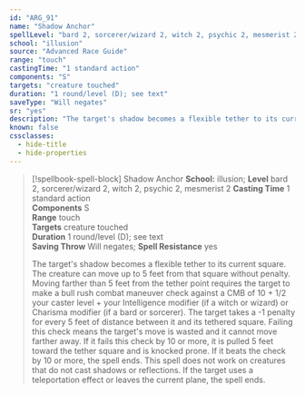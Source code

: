 ```yaml
---
id: "ARG_91"
name: "Shadow Anchor"
spellLevel: "bard 2, sorcerer/wizard 2, witch 2, psychic 2, mesmerist 2"
school: "illusion"
source: "Advanced Race Guide"
range: "touch"
castingTime: "1 standard action"
components: "S"
targets: "creature touched"
duration: "1 round/level (D); see text"
saveType: "Will negates"
sr: "yes"
description: "The target's shadow becomes a flexible tether to its current square. The creature can move up to 5 feet from that square without penalty. Moving farther than 5 feet from the tether point requires the target to make a bull rush combat maneuver check against a CMB of 10 + 1/2 your caster level + your Intelligence modifier (if a witch or wizard) or Charisma modifier (if a bard or sorcerer). The target takes a -1 penalty for every 5 feet of distance between it and its tethered square. Failing this check means the target's move is wasted and it cannot move farther away. If it fails this check by 10 or more, it is pulled 5 feet toward the tether square and is knocked prone. If it beats the check by 10 or more, the spell ends. This spell does not work on creatures that do not cast shadows or reflections. If the target uses a teleportation effect or leaves the current plane, the spell ends."
known: false
cssclasses:
  - hide-title
  - hide-properties
---
```


> [!spellbook-spell-block] Shadow Anchor
> **School:** illusion; **Level** bard 2, sorcerer/wizard 2, witch 2, psychic 2, mesmerist 2
> **Casting Time** 1 standard action  
> **Components** S  
> **Range** touch  
> **Targets** creature touched  
> **Duration** 1 round/level (D); see text  
> **Saving Throw** Will negates; **Spell Resistance** yes
> 
> The target's shadow becomes a flexible tether to its current square. The creature can move up to 5 feet from that square without penalty. Moving farther than 5 feet from the tether point requires the target to make a bull rush combat maneuver check against a CMB of 10 + 1/2 your caster level + your Intelligence modifier (if a witch or wizard) or Charisma modifier (if a bard or sorcerer). The target takes a -1 penalty for every 5 feet of distance between it and its tethered square. Failing this check means the target's move is wasted and it cannot move farther away. If it fails this check by 10 or more, it is pulled 5 feet toward the tether square and is knocked prone. If it beats the check by 10 or more, the spell ends. This spell does not work on creatures that do not cast shadows or reflections. If the target uses a teleportation effect or leaves the current plane, the spell ends.